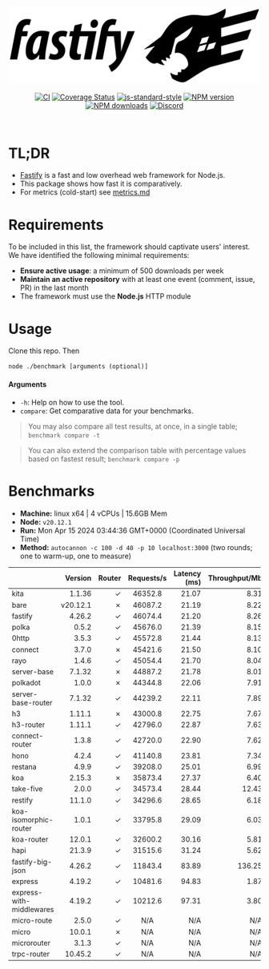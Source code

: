 <div align="center">
  <img src="https://github.com/fastify/graphics/raw/HEAD/fastify-landscape-outlined.svg" width="650" height="auto"/>
</div>

<div align="center">

[![CI](https://github.com/fastify/fastify/workflows/ci/badge.svg)](https://github.com/fastify/fastify/actions/workflows/ci.yml)
[![Coverage Status](https://coveralls.io/repos/github/fastify/fastify/badge.svg?branch=master)](https://coveralls.io/github/fastify/fastify?branch=master)
[![js-standard-style](https://img.shields.io/badge/code%20style-standard-brightgreen.svg?style=flat)](http://standardjs.com/)
[![NPM version](https://img.shields.io/npm/v/fastify.svg?style=flat)](https://www.npmjs.com/package/fastify)
[![NPM downloads](https://img.shields.io/npm/dm/fastify.svg?style=flat)](https://www.npmjs.com/package/fastify) [![Discord](https://img.shields.io/discord/725613461949906985)](https://discord.gg/fastify)

</div>
<br />

# TL;DR

* [Fastify](https://github.com/fastify/fastify) is a fast and low overhead web framework for Node.js.
* This package shows how fast it is comparatively.
* For metrics (cold-start) see [metrics.md](./METRICS.md)

# Requirements

To be included in this list, the framework should captivate users' interest. We have identified the following minimal requirements:
- **Ensure active usage**: a minimum of 500 downloads per week
- **Maintain an active repository** with at least one event (comment, issue, PR) in the last month
- The framework must use the **Node.js** HTTP module

# Usage

Clone this repo. Then 

```
node ./benchmark [arguments (optional)]
```

#### Arguments

* `-h`: Help on how to use the tool.
* `compare`: Get comparative data for your benchmarks.

> You may also compare all test results, at once, in a single table; `benchmark compare -t`

> You can also extend the comparison table with percentage values based on fastest result; `benchmark compare -p`
# Benchmarks

* __Machine:__ linux x64 | 4 vCPUs | 15.6GB Mem
* __Node:__ `v20.12.1`
* __Run:__ Mon Apr 15 2024 03:44:36 GMT+0000 (Coordinated Universal Time)
* __Method:__ `autocannon -c 100 -d 40 -p 10 localhost:3000` (two rounds; one to warm-up, one to measure)

|                          | Version  | Router | Requests/s | Latency (ms) | Throughput/Mb |
| :--                      | --:      | --:    | :-:        | --:          | --:           |
| kita                     | 1.1.36   | ✓      | 46352.8    | 21.07        | 8.31          |
| bare                     | v20.12.1 | ✗      | 46087.2    | 21.19        | 8.22          |
| fastify                  | 4.26.2   | ✓      | 46074.4    | 21.20        | 8.26          |
| polka                    | 0.5.2    | ✓      | 45676.0    | 21.39        | 8.15          |
| 0http                    | 3.5.3    | ✓      | 45572.8    | 21.44        | 8.13          |
| connect                  | 3.7.0    | ✗      | 45421.6    | 21.50        | 8.10          |
| rayo                     | 1.4.6    | ✓      | 45054.4    | 21.70        | 8.04          |
| server-base              | 7.1.32   | ✗      | 44887.2    | 21.78        | 8.01          |
| polkadot                 | 1.0.0    | ✗      | 44344.8    | 22.06        | 7.91          |
| server-base-router       | 7.1.32   | ✓      | 44239.2    | 22.11        | 7.89          |
| h3                       | 1.11.1   | ✗      | 43000.8    | 22.75        | 7.67          |
| h3-router                | 1.11.1   | ✓      | 42796.0    | 22.87        | 7.63          |
| connect-router           | 1.3.8    | ✓      | 42720.0    | 22.90        | 7.62          |
| hono                     | 4.2.4    | ✓      | 41140.8    | 23.81        | 7.34          |
| restana                  | 4.9.9    | ✓      | 39208.0    | 25.01        | 6.99          |
| koa                      | 2.15.3   | ✗      | 35873.4    | 27.37        | 6.40          |
| take-five                | 2.0.0    | ✓      | 34573.4    | 28.44        | 12.43         |
| restify                  | 11.1.0   | ✓      | 34296.6    | 28.65        | 6.18          |
| koa-isomorphic-router    | 1.0.1    | ✓      | 33795.8    | 29.09        | 6.03          |
| koa-router               | 12.0.1   | ✓      | 32600.2    | 30.16        | 5.81          |
| hapi                     | 21.3.9   | ✓      | 31515.6    | 31.24        | 5.62          |
| fastify-big-json         | 4.26.2   | ✓      | 11843.4    | 83.89        | 136.25        |
| express                  | 4.19.2   | ✓      | 10481.6    | 94.83        | 1.87          |
| express-with-middlewares | 4.19.2   | ✓      | 10212.6    | 97.31        | 3.80          |
| micro-route              | 2.5.0    | ✓      | N/A        | N/A          | N/A           |
| micro                    | 10.0.1   | ✗      | N/A        | N/A          | N/A           |
| microrouter              | 3.1.3    | ✓      | N/A        | N/A          | N/A           |
| trpc-router              | 10.45.2  | ✓      | N/A        | N/A          | N/A           |
